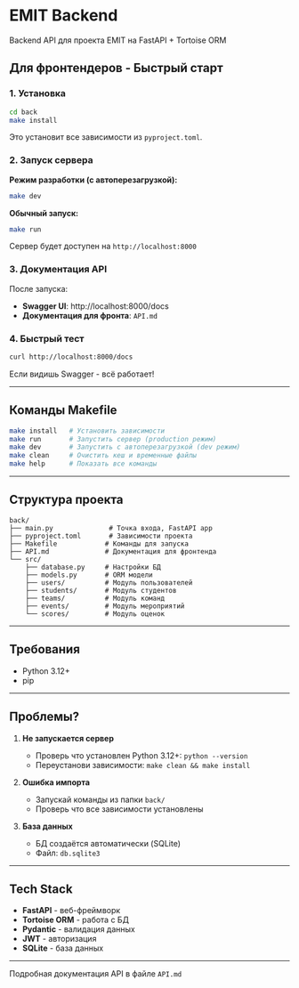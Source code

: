 # EMIT Backend

Backend API для проекта EMIT на FastAPI + Tortoise ORM

## Для фронтендеров - Быстрый старт

### 1. Установка

```bash
cd back
make install
```

Это установит все зависимости из `pyproject.toml`.

### 2. Запуск сервера

**Режим разработки (с автоперезагрузкой):**
```bash
make dev
```

**Обычный запуск:**
```bash
make run
```

Сервер будет доступен на `http://localhost:8000`

### 3. Документация API

После запуска:
- **Swagger UI**: http://localhost:8000/docs
- **Документация для фронта**: `API.md`

### 4. Быстрый тест

```bash
curl http://localhost:8000/docs
```

Если видишь Swagger - всё работает!

---

## Команды Makefile

```bash
make install   # Установить зависимости
make run       # Запустить сервер (production режим)
make dev       # Запустить с автоперезагрузкой (dev режим)
make clean     # Очистить кеш и временные файлы
make help      # Показать все команды
```

---

## Структура проекта

```
back/
├── main.py              # Точка входа, FastAPI app
├── pyproject.toml       # Зависимости проекта
├── Makefile            # Команды для запуска
├── API.md              # Документация для фронтенда
└── src/
    ├── database.py     # Настройки БД
    ├── models.py       # ORM модели
    ├── users/          # Модуль пользователей
    ├── students/       # Модуль студентов
    ├── teams/          # Модуль команд
    ├── events/         # Модуль мероприятий
    └── scores/         # Модуль оценок
```

---

## Требования

- Python 3.12+
- pip

---

## Проблемы?

1. **Не запускается сервер**
   - Проверь что установлен Python 3.12+: `python --version`
   - Переустанови зависимости: `make clean && make install`

2. **Ошибка импорта**
   - Запускай команды из папки `back/`
   - Проверь что все зависимости установлены

3. **База данных**
   - БД создаётся автоматически (SQLite)
   - Файл: `db.sqlite3`

---

## Tech Stack

- **FastAPI** - веб-фреймворк
- **Tortoise ORM** - работа с БД
- **Pydantic** - валидация данных
- **JWT** - авторизация
- **SQLite** - база данных

---

Подробная документация API в файле `API.md`

